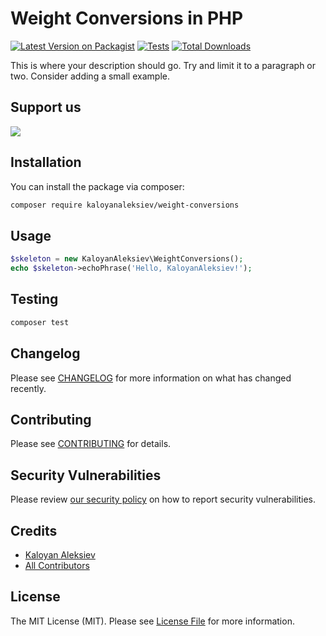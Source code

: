 # Weight Conversions in PHP

[![Latest Version on Packagist](https://img.shields.io/packagist/v/kaloyanaleksiev/weight-conversions.svg?style=flat-square)](https://packagist.org/packages/kaloyanaleksiev/weight-conversions)
[![Tests](https://github.com/KaloyanAleksiev/weight-conversions/actions/workflows/run-tests.yml/badge.svg?branch=main&label=tests&style=flat-square)](https://github.com/kaloyanaleksiev/weight-conversions/actions/workflows/run-tests.yml)
[![Total Downloads](https://img.shields.io/packagist/dt/kaloyanaleksiev/weight-conversions.svg?style=flat-square)](https://packagist.org/packages/kaloyanaleksiev/weight-conversions)

This is where your description should go. Try and limit it to a paragraph or two. Consider adding a small example.

## Support us
[<img src="https://github-ads.s3.eu-central-1.amazonaws.com/support-ukraine.svg?t=1" />](https://supportukrainenow.org)

## Installation

You can install the package via composer:

```bash
composer require kaloyanaleksiev/weight-conversions
```

## Usage

```php
$skeleton = new KaloyanAleksiev\WeightConversions();
echo $skeleton->echoPhrase('Hello, KaloyanAleksiev!');
```

## Testing

```bash
composer test
```

## Changelog

Please see [CHANGELOG](CHANGELOG.md) for more information on what has changed recently.

## Contributing

Please see [CONTRIBUTING](https://github.com/spatie/.github/blob/main/CONTRIBUTING.md) for details.

## Security Vulnerabilities

Please review [our security policy](../../security/policy) on how to report security vulnerabilities.

## Credits

- [Kaloyan Aleksiev](https://github.com/KaloyanAleksiev)
- [All Contributors](../../contributors)

## License

The MIT License (MIT). Please see [License File](LICENSE.md) for more information.
